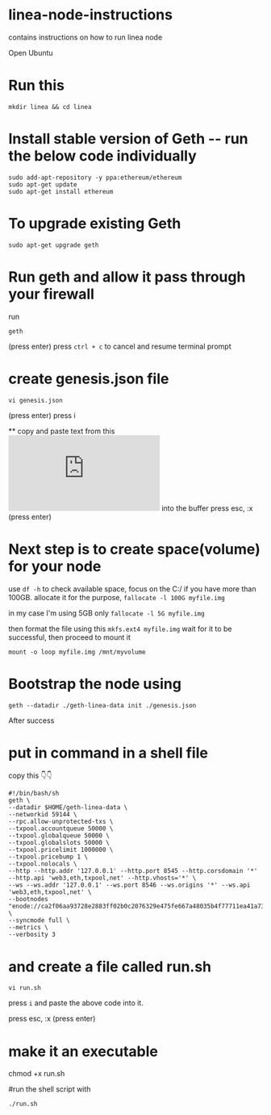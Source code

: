 # linea-node-instructions
contains instructions on how to run linea node

Open Ubuntu
# Run this
```
mkdir linea && cd linea
```

# Install stable version of Geth -- run the below code individually
```
sudo add-apt-repository -y ppa:ethereum/ethereum
sudo apt-get update
sudo apt-get install ethereum
```

# To upgrade existing Geth
```
sudo apt-get upgrade geth
```

# Run geth and allow it pass through your firewall
run 
```
geth
```
(press enter)
press `ctrl + c` to cancel and resume terminal prompt

# create genesis.json file
```
vi genesis.json
```
(press enter)
press i

** copy and paste text from this ![Link](https://docs.linea.build/files/genesis.json) into the buffer
press esc, :x (press enter)

# Next step is to create space(volume) for your node 

use `df -h` to check available space, focus on the C:/
if you have more than 100GB. allocate it for the purpose, `fallocate -l 100G myfile.img`

in my case I'm using 5GB only `fallocate -l 5G myfile.img`

then format the file using this `mkfs.ext4 myfile.img`
wait for it to be successful, then proceed to mount it

```
mount -o loop myfile.img /mnt/myvolume
```

# Bootstrap the node using 
```
geth --datadir ./geth-linea-data init ./genesis.json
```

After success

#  put in command in a shell file

copy this 👇👇
```
#!/bin/bash/sh
geth \
--datadir $HOME/geth-linea-data \
--networkid 59144 \
--rpc.allow-unprotected-txs \
--txpool.accountqueue 50000 \
--txpool.globalqueue 50000 \
--txpool.globalslots 50000 \
--txpool.pricelimit 1000000 \
--txpool.pricebump 1 \
--txpool.nolocals \
--http --http.addr '127.0.0.1' --http.port 8545 --http.corsdomain '*' --http.api 'web3,eth,txpool,net' --http.vhosts='*' \
--ws --ws.addr '127.0.0.1' --ws.port 8546 --ws.origins '*' --ws.api 'web3,eth,txpool,net' \
--bootnodes "enode://ca2f06aa93728e2883ff02b0c2076329e475fe667a48035b4f77711ea41a73cf6cb2ff232804c49538ad77794185d83295b57ddd2be79eefc50a9dd5c48bbb2e@3.23.106.165:30303,enode://eef91d714494a1ceb6e06e5ce96fe5d7d25d3701b2d2e68c042b33d5fa0e4bf134116e06947b3f40b0f22db08f104504dd2e5c790d8bcbb6bfb1b7f4f85313ec@3.133.179.213:30303,enode://cfd472842582c422c7c98b0f2d04c6bf21d1afb2c767f72b032f7ea89c03a7abdaf4855b7cb2dc9ae7509836064ba8d817572cf7421ba106ac87857836fa1d1b@3.145.12.13:30303" \
--syncmode full \
--metrics \
--verbosity 3
```

# and create a file called run.sh
```
vi run.sh
```
press `i` and paste the above code into it.

press esc, :x (press enter)

# make it an executable
chmod +x run.sh

#run the shell script with 
```
./run.sh
```
